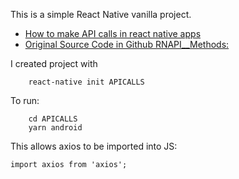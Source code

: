 This is a simple React Native vanilla project.

* [How to make API calls in react native apps](https://medium.com/enappd/how-to-make-api-calls-in-react-native-apps-eab083186611)
* [Original Source Code in Github RNAPI__Methods:](https://github.com/mdshadman/RNAPI__Methods)

I created project with 
```
    react-native init APICALLS
```

To run:
```
    cd APICALLS
    yarn android
```

This allows axios to be imported into JS:
```
import axios from 'axios';
```

